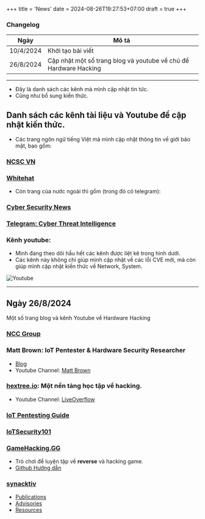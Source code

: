 +++
title = 'News'
date = 2024-08-26T19:27:53+07:00
draft = true
+++

### Changelog

Ngày		|			Mô tả			|
----------------|-----------------------------------------------|
10/4/2024	| Khởi tạo bài viết				|
26/8/2024	| Cập nhật một số trang blog và youtube về chủ đề Hardware Hacking |

-----------------------------------------------------------------------------
- Đây là danh sách các kênh mà mình cập nhật tin tức.
- Cũng như bổ sung kiến thức.

## Danh sách các kênh tài liệu và Youtube để cập nhật kiến thức.

- Các trang ngôn ngữ tiếng Việt mà mình cập nhật thông tin về giới bảo mật, bao gồm:

### [NCSC VN](https://tinnhiemmang.vn/noi-bat)

### [Whitehat](https://whitehat.vn/)

- Còn trang của nước ngoài thì gồm (trong đó có telegram):

### [Cyber Security News](https://cybersecuritynews.com/)

### [Telegram: Cyber Threat Intelligence](https://t.me/ctinow)

### Kênh youtube: 
- Mình đang theo dõi hầu hết các kênh được liệt kê trong hình dưới.
- Các kênh này không chỉ giúp mình cập nhật về các lỗi CVE mới, mà còn giúp mình cập nhật kiến thức về Network, System.

![Youtube](/image/CyberSecurity/Top_Youtube_Channel_Hacking.jpg)

------------------------------------------------------------------------------
## Ngày 26/8/2024
 Một số trang blog và kênh Youtube về Hardware Hacking

### [NCC Group](https://research.nccgroup.com/category/hardware-embedded-systems/)

### Matt Brown: IoT Pentester & Hardware Security Researcher
- [Blog](https://brownfinesecurity.com/blog/)
- Youtube Channel: [Matt Brown](https://www.youtube.com/@mattbrwn)

### [hextree.io](https://app.hextree.io/): Một nền tảng học tập về hacking.
-  Youtube Channel: [LiveOverflow](https://www.youtube.com/@LiveOverflow)

### [IoT Pentesting Guide](https://www.iotpentestingguide.com/)

### [IoTSecurity101](https://v33ru.github.io/IoTSecurity101/)

### [GameHacking.GG](https://gamehacking.gg/)
- Trò chơi để luyện tập về **reverse** và hacking game.
- [Github Hướng dẫn](https://github.com/jhllc/Unity-Game)

### [synacktiv](https://www.synacktiv.com/en/our-publications)
- [Publications](https://www.synacktiv.com/en/publications)
- [Advisories](https://www.synacktiv.com/en/advisories)
- [Resources](https://www.synacktiv.com/en/ressources)








